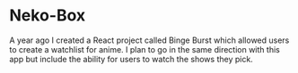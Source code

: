 # Neko-Box

A year ago I created a React project called Binge Burst which allowed users to create a watchlist for anime. I plan to go in the same direction with this app but include the ability for users to watch the shows they pick.
